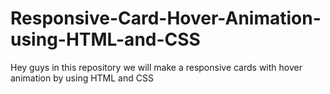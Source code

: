 # Responsive-Card-Hover-Animation-using-HTML-and-CSS
Hey guys in this repository we will make a responsive cards with hover animation by using HTML and CSS
